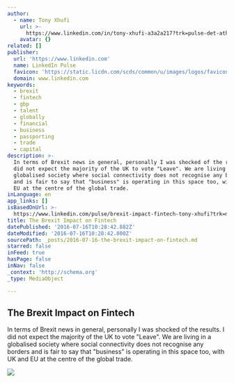 ```yaml
---
author:
  - name: Tony Xhufi
    url: >-
      https://www.linkedin.com/in/tony-xhufi-a3a2a217?trk=pulse-det-athr_prof-art_hdr
    avatar: {}
related: []
publisher:
  url: 'https://www.linkedin.com'
  name: LinkedIn Pulse
  favicon: 'https://static.licdn.com/scds/common/u/images/logos/favicons/v1/favicon.ico'
  domain: www.linkedin.com
keywords:
  - brexit
  - fintech
  - gbp
  - talent
  - globally
  - financial
  - business
  - passporting
  - trade
  - capital
description: >-
  In terms of Brexit news in general, personally I was shocked of the results. I
  did not expect the majority of the UK to vote "Leave". We are living in a
  globalised society where social connectivity does not recognise any borders
  and is fair to say that "business" is operating in this space too, with UK and
  EU at the centre of the global trade.
inLanguage: en
app_links: []
isBasedOnUrl: >-
  https://www.linkedin.com/pulse/brexit-impact-fintech-tony-xhufi?trk=mp-author-card
title: The Brexit Impact on Fintech
datePublished: '2016-07-16T10:28:42.882Z'
dateModified: '2016-07-16T10:28:42.800Z'
sourcePath: _posts/2016-07-16-the-brexit-impact-on-fintech.md
starred: false
inFeed: true
hasPage: false
inNav: false
_context: 'http://schema.org'
_type: MediaObject

---
```

<article style=""><h1>The Brexit Impact on Fintech</h1><p>In terms of Brexit news in general, personally I was shocked of the results. I did not expect the majority of the UK to vote "Leave". We are living in a globalised society where social connectivity does not recognise any borders and is fair to say that "business" is operating in this space too, with UK and EU at the centre of the global trade.</p><img src="https://media.licdn.com/mpr/mpr/AAEAAQAAAAAAAAffAAAAJDRlYTU4NzBmLThkMjktNDgyYS05NTE0LWFlMzg2ZTYwODRkNw.jpg" /></article>